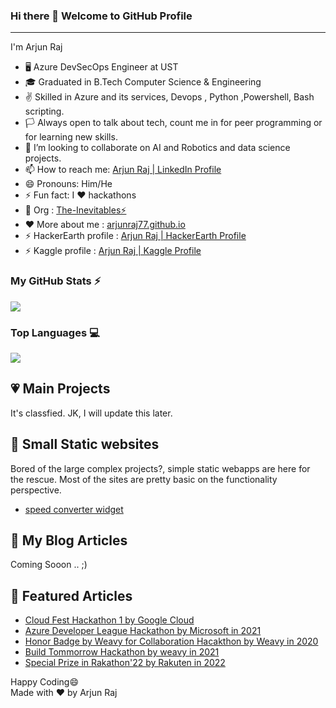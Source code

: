 ### Hi there 👋 Welcome to GitHub Profile
---

I'm Arjun Raj

- 🖥️ Azure DevSecOps Engineer at UST
- 🎓 Graduated in B.Tech Computer Science & Engineering
- ✌️ Skilled in Azure and its services, Devops , Python ,Powershell, Bash scripting.
- 🏳️ Always open to talk about tech, count me in for peer programming or for learning new skills.
- 👯 I’m looking to collaborate on AI and Robotics and data science projects.
- 📫 How to reach me: [Arjun Raj | LinkedIn Profile](https://www.linkedin.com/in/arjun-raj-pala/)
- 😄 Pronouns: Him/He
- ⚡ Fun fact: I ❤️ hackathons
- 🧙 Org : [The-Inevitables⚡](https://github.com/The-inevitables)
- ❤️ More about me : [arjunraj77.github.io](https://arjunraj77.github.io/)
- ⚡ HackerEarth profile : [Arjun Raj | HackerEarth Profile](https://www.hackerearth.com/@arjunraj.pala)
- ⚡ Kaggle profile : [Arjun Raj | Kaggle Profile](https://www.kaggle.com/mrhell)

### My GitHub Stats ⚡

<img src="https://github-readme-stats.vercel.app/api?username=ArjunRAj77&count_private=true&theme=blue-green&show_icons=true" >

### Top Languages 💻

<img src="https://github-readme-stats.vercel.app/api/top-langs/?username=ArjunRAj77&langs_count=8&hide=Less,Hack&layout=compact&show_icons=true&title_color=ffffff&icon_color=bb2acf&text_color=daf7dc&bg_color=151515" >

##  💗 Main Projects

It's classfied. JK, I will update this later.

## 🍿 Small Static websites
Bored of the large complex projects?, simple static webapps are here for the rescue. Most of the sites are pretty basic on the functionality perspective.
- [ speed converter widget](https://myconverterwidgets.herokuapp.com/)

## 🍿 My Blog Articles

Coming Sooon .. ;)
## 🍿 Featured Articles

- [Cloud Fest Hackathon 1 by Google Cloud](https://www.hackerearth.com/challenges/hackathon/cloud-fest-hackathon-i-presented-by-google-cloud/)
- [Azure Developer League Hackathon by Microsoft in 2021](https://www.hackerearth.com/challenges/hackathon/azure-developer-league-hackathon/?utm_source=challenges-modern&utm_campaign=registered-challenges&utm_medium=right-panel)
- [Honor Badge by Weavy for Collaboration Hacakthon by Weavy in 2020](https://www.weavy.com/developer/hackathons/collabhack20/collabhack20-theinevitables)
- [Build Tommorrow Hackathon by weavy in 2021](https://www.weavy.com/developer/hackathons/buildtmr21-the-inevitables)
- [Special Prize in Rakathon'22 by Rakuten in 2022](https://xathon.mettl.com/event/Rakathon_22)


Happy Coding😄<br>
Made with ❤️ by Arjun Raj
